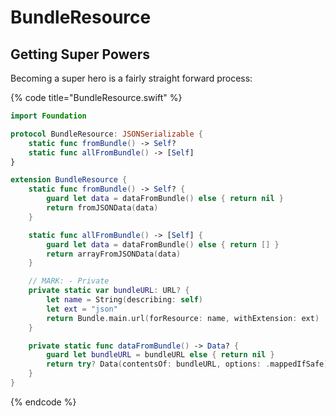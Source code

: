 # BundleResource

## Getting Super Powers

Becoming a super hero is a fairly straight forward process:

{% code title="BundleResource.swift" %}
```swift
import Foundation

protocol BundleResource: JSONSerializable {
    static func fromBundle() -> Self?
    static func allFromBundle() -> [Self]
}

extension BundleResource {
    static func fromBundle() -> Self? {
        guard let data = dataFromBundle() else { return nil }
        return fromJSONData(data)
    }

    static func allFromBundle() -> [Self] {
        guard let data = dataFromBundle() else { return [] }
        return arrayFromJSONData(data)
    }

    // MARK: - Private
    private static var bundleURL: URL? {
        let name = String(describing: self)
        let ext = "json"
        return Bundle.main.url(forResource: name, withExtension: ext)
    }

    private static func dataFromBundle() -> Data? {
        guard let bundleURL = bundleURL else { return nil }
        return try? Data(contentsOf: bundleURL, options: .mappedIfSafe)
    }
}

```
{% endcode %}

